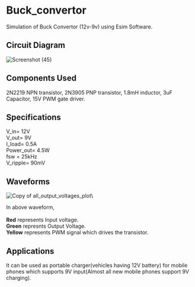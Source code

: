 # Buck_convertor
Simulation of Buck Convertor (12v-9v) using Esim Software.


## Circuit Diagram
![Screenshot (45)](https://user-images.githubusercontent.com/79394309/157682952-3f2e412e-8a75-4491-9f95-8bfacd3419d4.png)

## Components Used
2N2219 NPN transistor, 2N3905 PNP transistor, 1.8mH inductor, 3uF Capacitor, 15V PWM gate driver.

## Specifications
V_in= 12V\
V_out= 9V \
I_load= 0.5A\
Power_out= 4.5W\
fsw = 25kHz\
V_ripple= 90mV

## Waveforms
![Copy of all_output_voltages_plot](https://user-images.githubusercontent.com/79394309/157687908-7bcccb6f-5d85-4116-979b-78d71f1f8b5f.png)\

In above waveform, \
\
**Red** represents Input voltage.\
**Green** represnts Output Voltage.\
**Yellow** represents PWM signal which drives the transistor.

## Applications
It can be used as portable charger(vehicles having 12V battery) for mobile phones which supports 9V input(Almost all new mobile phones support 9V charging).

